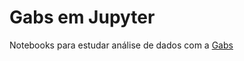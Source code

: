 # Gabs em Jupyter
Notebooks para estudar análise de dados com a [Gabs](https://github.com/pessoagabi)
